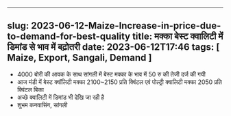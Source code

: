 
---
slug: 2023-06-12-Maize-Increase-in-price-due-to-demand-for-best-quality
title: मक्का बेस्ट क्वालिटी में डिमांड से भाव में बढ़ोतरी
date: 2023-06-12T17:46
tags: [ Maize, Export, Sangali, Demand ]
--- 

- 4000 बोरी की आवक के साथ सांगली में बेस्ट मक्का के भाव में 50 रु की तेजी दर्ज की गयी 
- आज मंडी में बेस्ट क्वॉलिटी मक्का 2100~2150 प्रति क्विंटल एवं पोल्ट्री क्वालिटी मक्का 2050 प्रति क्विंटल बिका
- अच्छे क्वालिटी में डिमांड भी देखि जा रही है 
- शुभम कनवासिंग, सांगली 

